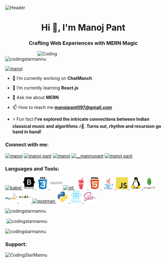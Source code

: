![Header](https://i.imgur.com/9Y9DfKv.png)
<h1 align="center">Hi 👋, I'm Manoj Pant</h1>
<h3 align="center">Crafting Web Experiences with MERN Magic</h3>
<img align="right" alt="Coding" width="400" src="https://camo.githubusercontent.com/1c6aea3b0c2b0dc3d57bfcb1f3eec6c64ad0a9926645bd2518f5d77dea266f8d/68747470733a2f2f7777772e77656232347a6f6e652e636f6d2f77702d636f6e74656e742f75706c6f6164732f323032322f30392f3263373738655f38396430396333383062376234613039626364626362333239633437333462335f6d76322e676966">

<p align="left"> <img src="https://komarev.com/ghpvc/?username=codingstarmannu&label=Profile%20views&color=0e75b6&style=flat" alt="codingstarmannu" /> </p>

<p align="left"> <a href="https://twitter.com/manoj" target="blank"><img src="https://img.shields.io/twitter/follow/manoj?logo=twitter&style=for-the-badge" alt="manoj" /></a> </p>

- 🔭 I’m currently working on **ChatManch**

- 🌱 I’m currently learning **React.js**

- 💬 Ask me about **MERN**

- 📫 How to reach me **manojpant097@gmail.com**

- ⚡ Fun fact **I've explored the intricate connections between Indian classical music and algorithms 🎶🎵. Turns out, rhythm and recursion go hand in hand!**

<h3 align="left">Connect with me:</h3>
<p align="left">
<a href="https://twitter.com/manoj" target="blank"><img align="center" src="https://raw.githubusercontent.com/rahuldkjain/github-profile-readme-generator/master/src/images/icons/Social/twitter.svg" alt="manoj" height="30" width="40" /></a>
<a href="https://linkedin.com/in/manoj pant" target="blank"><img align="center" src="https://raw.githubusercontent.com/rahuldkjain/github-profile-readme-generator/master/src/images/icons/Social/linked-in-alt.svg" alt="manoj pant" height="30" width="40" /></a>
<a href="https://stackoverflow.com/users/manoj" target="blank"><img align="center" src="https://raw.githubusercontent.com/rahuldkjain/github-profile-readme-generator/master/src/images/icons/Social/stack-overflow.svg" alt="manoj" height="30" width="40" /></a>
<a href="https://instagram.com/__mannupant" target="blank"><img align="center" src="https://raw.githubusercontent.com/rahuldkjain/github-profile-readme-generator/master/src/images/icons/Social/instagram.svg" alt="__mannupant" height="30" width="40" /></a>
<a href="https://www.youtube.com/c/manoj pant" target="blank"><img align="center" src="https://raw.githubusercontent.com/rahuldkjain/github-profile-readme-generator/master/src/images/icons/Social/youtube.svg" alt="manoj pant" height="30" width="40" /></a>
</p>

<h3 align="left">Languages and Tools:</h3>
<p align="left"> <a href="https://babeljs.io/" target="_blank" rel="noreferrer"> <img src="https://www.vectorlogo.zone/logos/babeljs/babeljs-icon.svg" alt="babel" width="40" height="40"/> </a> <a href="https://getbootstrap.com" target="_blank" rel="noreferrer"> <img src="https://raw.githubusercontent.com/devicons/devicon/master/icons/bootstrap/bootstrap-plain-wordmark.svg" alt="bootstrap" width="40" height="40"/> </a> <a href="https://www.w3schools.com/css/" target="_blank" rel="noreferrer"> <img src="https://raw.githubusercontent.com/devicons/devicon/master/icons/css3/css3-original-wordmark.svg" alt="css3" width="40" height="40"/> </a> <a href="https://expressjs.com" target="_blank" rel="noreferrer"> <img src="https://raw.githubusercontent.com/devicons/devicon/master/icons/express/express-original-wordmark.svg" alt="express" width="40" height="40"/> </a> <a href="https://git-scm.com/" target="_blank" rel="noreferrer"> <img src="https://www.vectorlogo.zone/logos/git-scm/git-scm-icon.svg" alt="git" width="40" height="40"/> </a> <a href="https://gulpjs.com" target="_blank" rel="noreferrer"> <img src="https://raw.githubusercontent.com/devicons/devicon/master/icons/gulp/gulp-plain.svg" alt="gulp" width="40" height="40"/> </a> <a href="https://www.w3.org/html/" target="_blank" rel="noreferrer"> <img src="https://raw.githubusercontent.com/devicons/devicon/master/icons/html5/html5-original-wordmark.svg" alt="html5" width="40" height="40"/> </a> <a href="https://www.java.com" target="_blank" rel="noreferrer"> <img src="https://raw.githubusercontent.com/devicons/devicon/master/icons/java/java-original.svg" alt="java" width="40" height="40"/> </a> <a href="https://developer.mozilla.org/en-US/docs/Web/JavaScript" target="_blank" rel="noreferrer"> <img src="https://raw.githubusercontent.com/devicons/devicon/master/icons/javascript/javascript-original.svg" alt="javascript" width="40" height="40"/> </a> <a href="https://www.linux.org/" target="_blank" rel="noreferrer"> <img src="https://raw.githubusercontent.com/devicons/devicon/master/icons/linux/linux-original.svg" alt="linux" width="40" height="40"/> </a> <a href="https://www.mongodb.com/" target="_blank" rel="noreferrer"> <img src="https://raw.githubusercontent.com/devicons/devicon/master/icons/mongodb/mongodb-original-wordmark.svg" alt="mongodb" width="40" height="40"/> </a> <a href="https://www.mysql.com/" target="_blank" rel="noreferrer"> <img src="https://raw.githubusercontent.com/devicons/devicon/master/icons/mysql/mysql-original-wordmark.svg" alt="mysql" width="40" height="40"/> </a> <a href="https://nodejs.org" target="_blank" rel="noreferrer"> <img src="https://raw.githubusercontent.com/devicons/devicon/master/icons/nodejs/nodejs-original-wordmark.svg" alt="nodejs" width="40" height="40"/> </a> <a href="https://postman.com" target="_blank" rel="noreferrer"> <img src="https://www.vectorlogo.zone/logos/getpostman/getpostman-icon.svg" alt="postman" width="40" height="40"/> </a> <a href="https://www.python.org" target="_blank" rel="noreferrer"> <img src="https://raw.githubusercontent.com/devicons/devicon/master/icons/python/python-original.svg" alt="python" width="40" height="40"/> </a> <a href="https://reactjs.org/" target="_blank" rel="noreferrer"> <img src="https://raw.githubusercontent.com/devicons/devicon/master/icons/react/react-original-wordmark.svg" alt="react" width="40" height="40"/> </a> <a href="https://sass-lang.com" target="_blank" rel="noreferrer"> <img src="https://raw.githubusercontent.com/devicons/devicon/master/icons/sass/sass-original.svg" alt="sass" width="40" height="40"/> </a> </p>



<p><img align="center" src="https://github-readme-stats.vercel.app/api/top-langs?username=codingstarmannu&show_icons=true&locale=en&layout=compact" alt="codingstarmannu" /></p>

<p>&nbsp;<img align="center" src="https://github-readme-stats.vercel.app/api?username=codingstarmannu&show_icons=true&locale=en" alt="codingstarmannu" /></p>

<p><img align="center" src="https://github-readme-streak-stats.herokuapp.com/?user=codingstarmannu&" alt="codingstarmannu" /></p>


<h3 align="left">Support:</h3>
<p><a href="https://www.buymeacoffee.com/CodingStarMannu"> <img align="left" src="https://cdn.buymeacoffee.com/buttons/v2/default-yellow.png" height="50" width="210" alt="CodingStarMannu" /></a></p><br><br>
